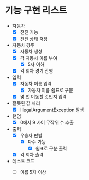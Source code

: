 # 기능 구현 리스트
+ 자동차
  + [x] 전진 기능
  + [x] 전진 상태 저장
+ 자동차 경주
  + [x] 자동차 생성
  + [x] 각 자동차 이름 부여
    + [x] 5자 이하
  + [x] 각 회차 경기 진행
+ 입력
  + [x] 자동차 이름 입력
    + [x] 자동차 이름 쉼표로 구분
  + [x] 몇 번 이동할 것인지 입력
+ 잘못된 값 처리
  + [x] IllegalArgumentException 발생
+ 랜덤
  + [x] 0에서 9 사이 무작위 수 추출
+ 출력
  + [x] 우승자 판별
    + [x] 다수 가능
      + [x] 쉼표로 구분 출력
  + [x] 각 회차 출력
+ 테스트 코드
  + [ ] 이름 5자 이상


